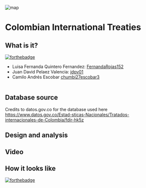![map](https://user-images.githubusercontent.com/45322807/109253311-82af8f80-77bd-11eb-93e8-de35e8867125.jpg)

# Colombian International Treaties
## What is it?

[![forthebadge](https://forthebadge.com/images/badges/built-by-developers.svg)](https://forthebadge.com) <br>
- Luisa Fernanda Quintero Fernandez: [FernandaRojas152](https://github.com/FernandaRojas152) <br> 
- Juan David Pelaez Valencia: [jdpv01](https://github.com/jdpv01) <br>
- Camilo Andrés Escobar [chumbi27escobar3](https://github.com/chumbi27escobar3) <br> <br>

## Database source
Credits to datos.gov.co for the database used here
https://www.datos.gov.co/Estad-sticas-Nacionales/Tratados-internacionales-de-Colombia/fdir-hk5z

## Design and analysis

## Video

## How it looks like
[![forthebadge](https://forthebadge.com/images/badges/made-with-c-sharp.svg)](https://forthebadge.com)
